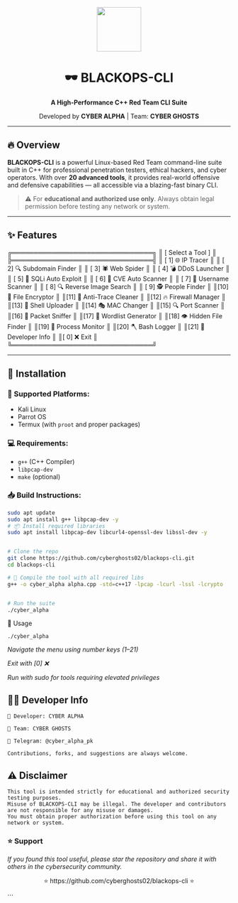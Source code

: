 <p align="center">
  <img src="https://upload.wikimedia.org/wikipedia/commons/1/18/ISO_C%2B%2B_Logo.svg" height="100">
</p>

<h1 align="center">🕶️ BLACKOPS-CLI</h1>
<p align="center"><strong>A High-Performance C++ Red Team CLI Suite</strong></p>
<p align="center">Developed by <b>CYBER ALPHA</b> | Team: <b>CYBER GHOSTS</b></p>

---

## 🔥 Overview

**BLACKOPS-CLI** is a powerful Linux-based Red Team command-line suite built in C++ for professional penetration testers, ethical hackers, and cyber operators. With over **20 advanced tools**, it provides real-world offensive and defensive capabilities — all accessible via a blazing-fast binary CLI.

> ⚠️ For **educational and authorized use only**. Always obtain legal permission before testing any network or system.

---

## ✨ Features
╔════════════════════════════════╗
║     [ Select a Tool ]         ║
╠════════════════════════════════╣
║ [ 1] 🌐  IP Tracer             ║
║ [ 2] 🔍  Subdomain Finder      ║
║ [ 3] 🕷   Web Spider            ║
║ [ 4] 💣  DDoS Launcher         ║
║ [ 5] 💉  SQLi Auto Exploit     ║
║ [ 6] 🧿  CVE Auto Scanner      ║
║ [ 7] 🧩  Username Scanner      ║
║ [ 8] 🔍  Reverse Image Search  ║
║ [ 9] 🕵   People Finder         ║
║[10] 🔐  File Encryptor         ║
║[11] 🧹  Anti-Trace Cleaner     ║
║[12] 🔥  Firewall Manager       ║
║[13] 🐚  Shell Uploader         ║
║[14] 🎭  MAC Changer            ║
║[15] 🔍  Port Scanner           ║
║[16] 📡  Packet Sniffer         ║
║[17] 🧰  Wordlist Generator     ║
║[18] 👁  Hidden File Finder     ║
║[19] 🧠  Process Monitor        ║
║[20] 🪓  Bash Logger             ║
║[21] 👤  Developer Info         ║
║[ 0] ❌  Exit                   ║
╚════════════════════════════════╝

---

## 🔧 Installation

### 🐧 Supported Platforms:
- Kali Linux
- Parrot OS
- Termux (with `proot` and proper packages)

### 💻 Requirements:
- `g++` (C++ Compiler)
- `libpcap-dev`
- `make` (optional)

### 📥 Build Instructions:

```bash
sudo apt update
sudo apt install g++ libpcap-dev -y
# 📦 Install required libraries
sudo apt install libpcap-dev libcurl4-openssl-dev libssl-dev -y


# Clone the repo
git clone https://github.com/cyberghosts02/blackops-cli.git
cd blackops-cli

# 🔨 Compile the tool with all required libs
g++ -o cyber_alpha alpha.cpp -std=c++17 -lpcap -lcurl -lssl -lcrypto


# Run the suite
./cyber_alpha
```
🚀 Usage
```
./cyber_alpha
```
*Navigate the menu using number keys (1–21)*

*Exit with [0] ❌*

*Run with sudo for tools requiring elevated privileges*


## 👨‍💻 Developer Info

    👤 Developer: CYBER ALPHA

    🧠 Team: CYBER GHOSTS

    💬 Telegram: @cyber_alpha_pk

    Contributions, forks, and suggestions are always welcome.

## ⚠️ Disclaimer

    This tool is intended strictly for educational and authorized security testing purposes.
    Misuse of BLACKOPS-CLI may be illegal. The developer and contributors are not responsible for any misuse or damages.
    You must obtain proper authorization before using this tool on any network or system.


### ⭐ Support

*If you found this tool useful, please star the repository and share it with others in the cybersecurity community.*
<p align="center"> ⭐ https://github.com/cyberghosts02/blackops-cli ⭐ </p> ``` 
